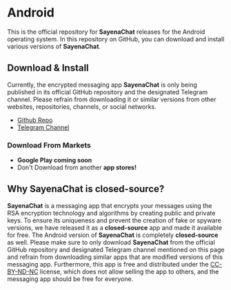 # Android
This is the official repository for ****SayenaChat**** releases for the Android operating system. In this repository on GitHub, you can download and install various versions of ****SayenaChat****.

## Download & Install
Currently, the encrypted messaging app **SayenaChat** is only being published in its official GitHub repository and the designated Telegram channel. Please refrain from downloading it or similar versions from other websites, repositories, channels, or social networks.

- [Github Repo](https://github.com/Android)
- [Telegram Channel](https://t.me/**SayenaChat**)
### Download From Markets
- **Google Play coming soon**
- Don't Download from another **app stores!**

## Why **SayenaChat** is closed-source?
**SayenaChat** is a messaging app that encrypts your messages using the RSA encryption technology and algorithms by creating public and private keys. To ensure its uniqueness and prevent the creation of fake or spyware versions, we have released it as a **closed-source** app and made it available for free. The Android version of **SayenaChat** is completely **closed-source** as well. Please make sure to only download **SayenaChat** from the official GitHub repository and designated Telegram channel mentioned on this page and refrain from downloading similar apps that are modified versions of this messaging app. Furthermore, this app is free and distributed under the [CC-BY-ND-NC](https://creativecommons.org/licenses/by-nc-nd/4.0/) license, which does not allow selling the app to others, and the messaging app should be free for everyone.